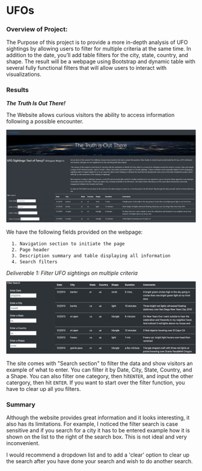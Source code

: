 # UFOs
### Overview of Project:
The Purpose of this project is to provide a more in-depth analysis of UFO sightings by allowing users to filter for multiple criteria at the same time. In addition to the date, you’ll add table filters for the city, state, country, and shape. The result will be a webpage using Bootstrap and dynamic table with several fully functional filters that will allow users to interact with visualizations. 

### Results
***The Truth Is Out There!***

The Website allows curious visitors the ability to access information following a possible encounter.

![](https://github.com/nadiezhdamhb/UFOs/blob/main/UFO_Main.png)

We have the following fields provided on the webpage:


      1. Navigation section to initiate the page
      2. Page header
      3. Description summary and table displaying all information 
      4. Search filters



*Deliverable 1: Filter UFO sightings on multiple criteria*

![](https://github.com/nadiezhdamhb/UFOs/blob/main/Resources/UFO_pic1.png)

The site comes with "Search section" to filter the data and show visitors an example of what to enter. You can filter it by Date, City, State, Country, and a Shape. You can also filter one category, then hit```ENTER```, and input the other catergory, then hit ```ENTER```. If you want to start over the filter function, you have to clear up all you filters.



### Summary
 
 Although the website provides great information and it looks interesting, it also has its limitations. For example, I noticed the filter search is case sensitive and if you search for a city it has to be entered example how it is shown on the list to the right of the search box. This is not ideal and very inconvenient.
 
 I would recommend a dropdown list and to add a 'clear' option to clear up the search after you have done your search and wish to do another search. 
 
